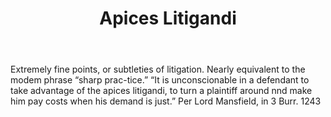 ---
title: Apices Litigandi
permalink: "/definitions/apices-litigandi.html"
body: Extremely fine points, or subtleties of litigation. Nearly equivalent to the
  modem phrase “sharp prac-tice.” “It is unconscionable in a defendant to take advantage
  of the apices litigandi, to turn a plaintiff around nnd make him pay costs when
  his demand is just.” Per Lord Mansfield, in 3 Burr. 1243
published_at: '2018-07-07'
layout: post
---
